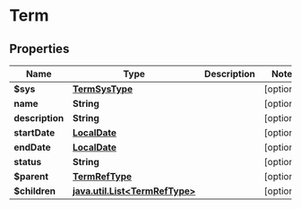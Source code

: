 
# Term

## Properties
Name | Type | Description | Notes
------------ | ------------- | ------------- | -------------
**$sys** | [**TermSysType**](TermSysType.md) |  |  [optional]
**name** | **String** |  |  [optional]
**description** | **String** |  |  [optional]
**startDate** | [**LocalDate**](LocalDate.md) |  |  [optional]
**endDate** | [**LocalDate**](LocalDate.md) |  |  [optional]
**status** | **String** |  |  [optional]
**$parent** | [**TermRefType**](TermRefType.md) |  |  [optional]
**$children** | [**java.util.List&lt;TermRefType&gt;**](TermRefType.md) |  |  [optional]



